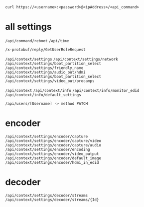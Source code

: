 `curl https://<username>:<password>@<ipAddress>/<api_command>`

# all settings
`/api/command/reboot`
`/api/time`

`/x-protobuf/reply/GetUserRoleRequest`

`/api/context/settings`
`/api/context/settings/network`
`/api/context/settings/boot_partition_select`
`/api/context/settings/friendly_name`
`/api/context/settings/audio_out/hdmi`
`/api/context/settings/boot_partition_select`
`/api/context/settings/video_out/procamps`

`/api/context`
`/api/context/info`
`/api/context/info/monitor_edid`
`/api/context/info/default_settings`

`/api/users/[Username] -> method PATCH`

# encoder
`/api/context/settings/encoder/capture`
`/api/context/settings/encoder/capture/video`
`/api/context/settings/encoder/capture/audio`
`/api/context/settings/encoder/encoding`
`/api/context/settings/encoder/video_output`
`/api/context/settings/encoder/default_image`
`/api/context/settings/encoder/hdmi_in_edid`

# decoder
`/api/context/settings/decoder/streams`
`/api/context/settings/decoder/streams/{Id}`
